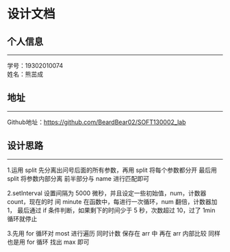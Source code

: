 设计文档
====
## 个人信息
----
学号：19302010074<br>
姓名：熊茁成<br>
## 地址
----
Github地址：https://github.com/BeardBear02/SOFT130002_lab<br>

## 设计思路
----
1.运用 split 先分离出问号后面的所有参数，再用 split 将每个参数都分开 最后用 split 将参数内部分离 前半部分与 name 进行匹配即可

2.setInterval 设置间隔为 5000 微秒，并且设定一些初始值，num，计数器 count，现在的时 间 minute 在函数中，每进行一次循环，num 翻倍，计数器加 1， 最后通过 if 条件判断，如果剩下的时间少于 5 秒，次数超过 10，过了 1min 循环就停止

3.先用 for 循环对 most 进行遍历 同时计数 保存在 arr 中 再在 arr 内部比较 同样也是用 for 循环 找出 max 即可
